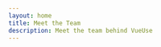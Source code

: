 ```yaml
---
layout: home
title: Meet the Team
description: Meet the team behind VueUse
---
```


<HomeTeam />

<HomeContributors />

